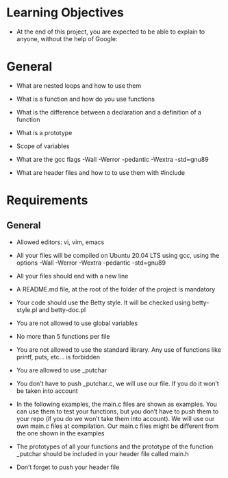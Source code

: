# Learning Objectives

- At the end of this project, you are expected to be able to explain to anyone, without the help of Google:



# General

- What are nested loops and how to use them

- What is a function and how do you use functions

- What is the difference between a declaration and a definition of a function

- What is a prototype

- Scope of variables

- What are the gcc flags -Wall -Werror -pedantic -Wextra -std=gnu89

- What are header files and how to to use them with #include

# Requirements

## General

- Allowed editors: vi, vim, emacs

- All your files will be compiled on Ubuntu 20.04 LTS using gcc, using the options -Wall -Werror -Wextra -pedantic -std=gnu89

- All your files should end with a new line

- A README.md file, at the root of the folder of the project is mandatory

- Your code should use the Betty style. It will be checked using betty-style.pl and betty-doc.pl

- You are not allowed to use global variables

- No more than 5 functions per file

- You are not allowed to use the standard library. Any use of functions like printf, puts, etc… is forbidden

- You are allowed to use _putchar

- You don’t have to push _putchar.c, we will use our file. If you do it won’t be taken into account

- In the following examples, the main.c files are shown as examples. You can use them to test your functions, but you don’t have to push them to your repo (if you do we won’t take them into account). We will use our own main.c files at compilation. Our main.c files might be different from the one shown in the examples

- The prototypes of all your functions and the prototype of the function _putchar should be included in your header file called main.h

- Don’t forget to push your header file